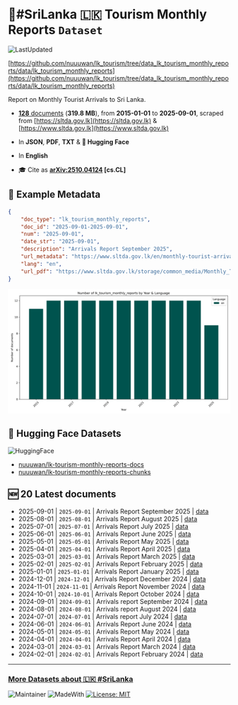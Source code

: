 # 🌴#SriLanka 🇱🇰 Tourism Monthly Reports `Dataset`

![LastUpdated](https://img.shields.io/badge/last_updated-2025--10--19_03:04:07-green)

[https://github.com/nuuuwan/lk_tourism/tree/data_lk_tourism_monthly_reports/data/lk_tourism_monthly_reports](https://github.com/nuuuwan/lk_tourism/tree/data_lk_tourism_monthly_reports/data/lk_tourism_monthly_reports)

Report on Monthly Tourist Arrivals to Sri Lanka.

- [**128** documents](https://github.com/nuuuwan/lk_tourism/tree/data_lk_tourism_monthly_reports/data/lk_tourism_monthly_reports) (**319.8 MB**), from **2015-01-01** to **2025-09-01**, scraped from [https://sltda.gov.lk](https://sltda.gov.lk) & [https://www.sltda.gov.lk](https://www.sltda.gov.lk)

- In **JSON**, **PDF**, **TXT** & **🤗 Hugging Face**

- In **English**

- 🎓 Cite as **[arXiv:2510.04124](https://arxiv.org/abs/2510.04124) [cs.CL]**

## 📝 Example Metadata

```json
{
    "doc_type": "lk_tourism_monthly_reports",
    "doc_id": "2025-09-01-2025-09-01",
    "num": "2025-09-01",
    "date_str": "2025-09-01",
    "description": "Arrivals Report September 2025",
    "url_metadata": "https://www.sltda.gov.lk/en/monthly-tourist-arrivals-reports-2025",
    "lang": "en",
    "url_pdf": "https://www.sltda.gov.lk/storage/common_media/Monthly_Tourits_Arrivals_Report-September-2025-Final.pdf"
}
```

![Chart](https://raw.githubusercontent.com/nuuuwan/lk_tourism/refs/heads/data_lk_tourism_monthly_reports/data/lk_tourism_monthly_reports/docs_by_year_and_lang.png)

## 🤗 Hugging Face Datasets

![HuggingFace](https://img.shields.io/badge/-HuggingFace-FDEE21?style=for-the-badge&logo=HuggingFace)

- [nuuuwan/lk-tourism-monthly-reports-docs](https://huggingface.co/datasets/nuuuwan/lk-tourism-monthly-reports-docs)
- [nuuuwan/lk-tourism-monthly-reports-chunks](https://huggingface.co/datasets/nuuuwan/lk-tourism-monthly-reports-chunks)

## 🆕 20 Latest documents

- 2025-09-01 | `2025-09-01` | Arrivals Report September 2025 | [data](https://github.com/nuuuwan/lk_tourism/tree/data_lk_tourism_monthly_reports/data/lk_tourism_monthly_reports/2020s/2025/2025-09-01-2025-09-01)
- 2025-08-01 | `2025-08-01` | Arrivals Report August 2025 | [data](https://github.com/nuuuwan/lk_tourism/tree/data_lk_tourism_monthly_reports/data/lk_tourism_monthly_reports/2020s/2025/2025-08-01-2025-08-01)
- 2025-07-01 | `2025-07-01` | Arrivals Report July 2025 | [data](https://github.com/nuuuwan/lk_tourism/tree/data_lk_tourism_monthly_reports/data/lk_tourism_monthly_reports/2020s/2025/2025-07-01-2025-07-01)
- 2025-06-01 | `2025-06-01` | Arrivals Report June 2025 | [data](https://github.com/nuuuwan/lk_tourism/tree/data_lk_tourism_monthly_reports/data/lk_tourism_monthly_reports/2020s/2025/2025-06-01-2025-06-01)
- 2025-05-01 | `2025-05-01` | Arrivals Report May 2025 | [data](https://github.com/nuuuwan/lk_tourism/tree/data_lk_tourism_monthly_reports/data/lk_tourism_monthly_reports/2020s/2025/2025-05-01-2025-05-01)
- 2025-04-01 | `2025-04-01` | Arrivals Report April 2025 | [data](https://github.com/nuuuwan/lk_tourism/tree/data_lk_tourism_monthly_reports/data/lk_tourism_monthly_reports/2020s/2025/2025-04-01-2025-04-01)
- 2025-03-01 | `2025-03-01` | Arrivals Report March 2025 | [data](https://github.com/nuuuwan/lk_tourism/tree/data_lk_tourism_monthly_reports/data/lk_tourism_monthly_reports/2020s/2025/2025-03-01-2025-03-01)
- 2025-02-01 | `2025-02-01` | Arrivals Report February 2025 | [data](https://github.com/nuuuwan/lk_tourism/tree/data_lk_tourism_monthly_reports/data/lk_tourism_monthly_reports/2020s/2025/2025-02-01-2025-02-01)
- 2025-01-01 | `2025-01-01` | Arrivals Report January 2025 | [data](https://github.com/nuuuwan/lk_tourism/tree/data_lk_tourism_monthly_reports/data/lk_tourism_monthly_reports/2020s/2025/2025-01-01-2025-01-01)
- 2024-12-01 | `2024-12-01` | Arrivals Report December 2024 | [data](https://github.com/nuuuwan/lk_tourism/tree/data_lk_tourism_monthly_reports/data/lk_tourism_monthly_reports/2020s/2024/2024-12-01-2024-12-01)
- 2024-11-01 | `2024-11-01` | Arrivals Report November 2024 | [data](https://github.com/nuuuwan/lk_tourism/tree/data_lk_tourism_monthly_reports/data/lk_tourism_monthly_reports/2020s/2024/2024-11-01-2024-11-01)
- 2024-10-01 | `2024-10-01` | Arrivals Report October 2024 | [data](https://github.com/nuuuwan/lk_tourism/tree/data_lk_tourism_monthly_reports/data/lk_tourism_monthly_reports/2020s/2024/2024-10-01-2024-10-01)
- 2024-09-01 | `2024-09-01` | Arrivals report September 2024 | [data](https://github.com/nuuuwan/lk_tourism/tree/data_lk_tourism_monthly_reports/data/lk_tourism_monthly_reports/2020s/2024/2024-09-01-2024-09-01)
- 2024-08-01 | `2024-08-01` | Arrivals report August 2024 | [data](https://github.com/nuuuwan/lk_tourism/tree/data_lk_tourism_monthly_reports/data/lk_tourism_monthly_reports/2020s/2024/2024-08-01-2024-08-01)
- 2024-07-01 | `2024-07-01` | Arrivals report July 2024 | [data](https://github.com/nuuuwan/lk_tourism/tree/data_lk_tourism_monthly_reports/data/lk_tourism_monthly_reports/2020s/2024/2024-07-01-2024-07-01)
- 2024-06-01 | `2024-06-01` | Arrivals Report June 2024 | [data](https://github.com/nuuuwan/lk_tourism/tree/data_lk_tourism_monthly_reports/data/lk_tourism_monthly_reports/2020s/2024/2024-06-01-2024-06-01)
- 2024-05-01 | `2024-05-01` | Arrivals Report May 2024 | [data](https://github.com/nuuuwan/lk_tourism/tree/data_lk_tourism_monthly_reports/data/lk_tourism_monthly_reports/2020s/2024/2024-05-01-2024-05-01)
- 2024-04-01 | `2024-04-01` | Arrivals Report April 2024 | [data](https://github.com/nuuuwan/lk_tourism/tree/data_lk_tourism_monthly_reports/data/lk_tourism_monthly_reports/2020s/2024/2024-04-01-2024-04-01)
- 2024-03-01 | `2024-03-01` | Arrivals Report March 2024 | [data](https://github.com/nuuuwan/lk_tourism/tree/data_lk_tourism_monthly_reports/data/lk_tourism_monthly_reports/2020s/2024/2024-03-01-2024-03-01)
- 2024-02-01 | `2024-02-01` | Arrivals Report February 2024 | [data](https://github.com/nuuuwan/lk_tourism/tree/data_lk_tourism_monthly_reports/data/lk_tourism_monthly_reports/2020s/2024/2024-02-01-2024-02-01)

---

### [More Datasets about 🇱🇰 #SriLanka](https://github.com/nuuuwan/lk_datasets)

![Maintainer](https://img.shields.io/badge/maintainer-nuuuwan-red)
![MadeWith](https://img.shields.io/badge/made_with-python-blue)
[![License: MIT](https://img.shields.io/badge/License-MIT-yellow.svg)](https://opensource.org/licenses/MIT)
